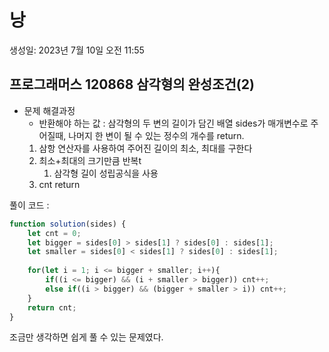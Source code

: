 # 낭

생성일: 2023년 7월 10일 오전 11:55

## 프로그래머스 120868 **삼각형의 완성조건(2)**

- 문제 해결과정
    - 반환해야 하는 값 : 삼각형의 두 변의 길이가 담긴 배열 sides가 매개변수로 주어질때, 나머지 한 변이 될 수 있는 정수의 개수를 return.
    1. 삼항 연산자를 사용하여 주어진 길이의 최소, 최대를 구한다
    2. 최소+최대의 크기만큼 반복t
        1. 삼각형 길이 성립공식을 사용
    3. cnt return

풀이 코드 :

```jsx
function solution(sides) {
    let cnt = 0;
    let bigger = sides[0] > sides[1] ? sides[0] : sides[1];
    let smaller = sides[0] < sides[1] ? sides[0] : sides[1];
    
    for(let i = 1; i <= bigger + smaller; i++){
        if((i <= bigger) && (i + smaller > bigger)) cnt++;
        else if((i > bigger) && (bigger + smaller > i)) cnt++;
    }
    return cnt;
}
```

조금만 생각하면 쉽게 풀 수 있는 문제였다.